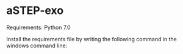 # aSTEP-exo

Requirements:
Python 7.0

Install the requirements file by writing the following command in the windows command line:
